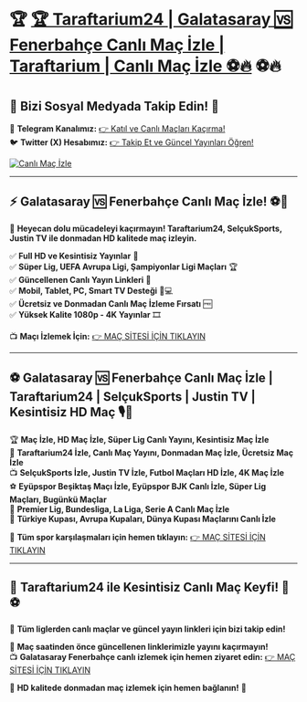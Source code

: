 # 🏆 **[🏆 Taraftarium24 | Galatasaray 🆚 Fenerbahçe Canlı Maç İzle | Taraftarium | Canlı Maç İzle ⚽🔥](http://www.taraftar.site)** ⚽🔥

## 📲 **Bizi Sosyal Medyada Takip Edin!** 🔗
📢 **Telegram Kanalımız:** [👉 Katıl ve Canlı Maçları Kaçırma!](https://t.me/+QasNt6PQaqczZDVi)  
🐦 **Twitter (X) Hesabımız:** [👉 Takip Et ve Güncel Yayınları Öğren!](https://x.com/T24RESMI)  

[![Canlı Maç İzle](https://i.ibb.co/CKs5QHyP/750x200-taraftarium.jpg)](http://www.taraftar.site)  

---

## ⚡ **Galatasaray 🆚 Fenerbahçe Canlı Maç İzle!** ⚽🏅

📌 **Heyecan dolu mücadeleyi kaçırmayın! Taraftarium24, SelçukSports, Justin TV ile donmadan HD kalitede maç izleyin.**

✅ **Full HD ve Kesintisiz Yayınlar** 🎥  
✅ **Süper Lig, UEFA Avrupa Ligi, Şampiyonlar Ligi Maçları** 🏆  
✅ **Güncellenen Canlı Yayın Linkleri** 🔗  
✅ **Mobil, Tablet, PC, Smart TV Desteği** 📱💻  
✅ **Ücretsiz ve Donmadan Canlı Maç İzleme Fırsatı** 🆓  
✅ **Yüksek Kalite 1080p - 4K Yayınlar** 🎞️  

📺 **Maçı İzlemek İçin:** [👉 MAÇ SİTESİ İÇİN TIKLAYIN](http://www.taraftar.site)

---

## ⚽ **Galatasaray 🆚 Fenerbahçe Canlı Maç İzle | Taraftarium24 | SelçukSports | Justin TV | Kesintisiz HD Maç** 🎙️📡

🏆 **Maç İzle, HD Maç İzle, Süper Lig Canlı Yayını, Kesintisiz Maç İzle**  
📡 **Taraftarium24 İzle, Canlı Maç Yayını, Donmadan Maç İzle, Ücretsiz Maç İzle**  
📺 **SelçukSports İzle, Justin TV İzle, Futbol Maçları HD İzle, 4K Maç İzle**  
⚽ **Eyüpspor Beşiktaş Maçı İzle, Eyüpspor BJK Canlı İzle, Süper Lig Maçları, Bugünkü Maçlar**  
🏅 **Premier Lig, Bundesliga, La Liga, Serie A Canlı Maç İzle**  
📌 **Türkiye Kupası, Avrupa Kupaları, Dünya Kupası Maçlarını Canlı İzle**  

📌 **Tüm spor karşılaşmaları için hemen tıklayın:** [👉 MAÇ SİTESİ İÇİN TIKLAYIN](http://www.taraftar.site)

---

## 🚀 **Taraftarium24 ile Kesintisiz Canlı Maç Keyfi!** 🔗⚽

🏅 **Tüm liglerden canlı maçlar ve güncel yayın linkleri için bizi takip edin!**

📢 **Maç saatinden önce güncellenen linklerimizle yayını kaçırmayın!**  
📺 **Galatasaray Fenerbahçe canlı izlemek için hemen ziyaret edin:** [👉 MAÇ SİTESİ İÇİN TIKLAYIN](http://www.taraftar.site)  

🌟 **HD kalitede donmadan maç izlemek için hemen bağlanın!** 🎉
